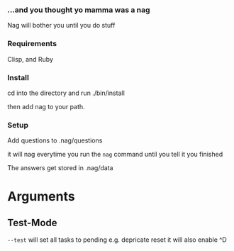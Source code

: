 ### ...and you thought yo mamma was a nag

Nag will bother you until you do stuff

### Requirements

Clisp, and Ruby


### Install

cd into the directory and run ./bin/install

then add nag to your path.

### Setup

Add questions to .nag/questions

it will nag everytime you run the ```nag``` command until you tell it you finished

The answers get stored in .nag/data

# Arguments

## Test-Mode

```--test``` will set all tasks to pending e.g. depricate reset
it will also enable ^D
